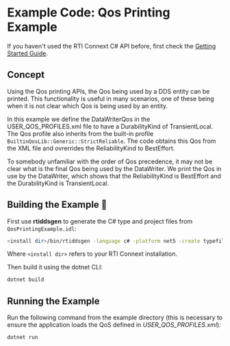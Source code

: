 # Example Code: Qos Printing Example

If you haven't used the RTI Connext C# API before, first check the
[Getting Started Guide](https://community.rti.com/static/documentation/connext-dds/6.1.0/doc/manuals/connext_dds_professional/getting_started_guide/index.html).

## Concept

Using the Qos printing APIs, the Qos being used by a DDS entity can be printed.
This functionality is useful in many scenarios, one of these being when it is not
clear which Qos is being used by an entity.

In this example we define the DataWriterQos in the USER_QOS_PROFILES.xml file to
have a DurabilityKind of TransientLocal. The Qos profile also inherits from
the built-in profile `BuiltinQosLib::Generic::StrictReliable`.
The code obtains this Qos from the XML file and ovrerrides the ReliabilityKind to
BestEffort.

To somebody unfamiliar with the order of Qos precedence, it may not be clear what
is the final Qos being used by the DataWriter. We print the Qos in use by
the DataWriter, which shows that the ReliabilityKind is BestEffort and the
DurabilityKind is TransientLocal.

## Building the Example :wrench:

First use **rtiddsgen** to generate the C# type and project files from
`QosPrintingExample.idl`:

```sh
<install dir>/bin/rtiddsgen -language c# -platform net5 -create typefiles -create makefiles QosPrintingExample.idl
```

Where `<install dir>` refers to your RTI Connext installation.

Then build it using the dotnet CLI:

```sh
dotnet build
```

## Running the Example

Run the following command from the example directory (this is necessary to ensure
the application loads the QoS defined in *USER_QOS_PROFILES.xml*):

```sh
dotnet run
```

